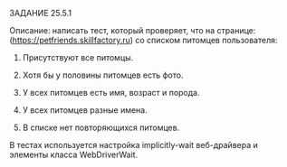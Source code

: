 ЗАДАНИЕ 25.5.1 

Описание: написать тест, который проверяет, что на странице: (https://petfriends.skillfactory.ru) 
со списком питомцев пользователя:

1.	Присутствуют все питомцы.

2.	Хотя бы у половины питомцев есть фото.

3.	У всех питомцев есть имя, возраст и порода.

4.	У всех питомцев разные имена.

5.	В списке нет повторяющихся питомцев.

В тестах используется настройка implicitly-wait веб-драйвера и элементы класса WebDriverWait.
